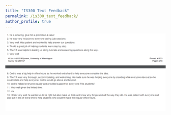 ```yaml
---
title: "IS300 Text Feedback"
permalink: /is300_text_feedback/
author_profile: true
---
```


<img src="/images/IS300_evaluation.png" width="1000">
